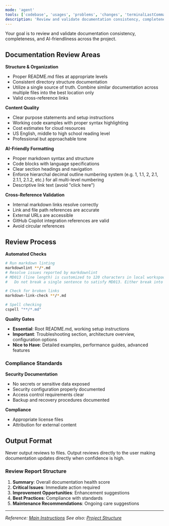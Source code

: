 ```yaml
---
mode: 'agent'
tools: ['codebase', 'usages', 'problems', 'changes', 'terminalLastCommand', 'findTestFiles', 'githubRepo', 'editFiles', 'runCommands', 'get_syntax_docs', 'mermaid-diagram-validator', 'mermaid-diagram-preview']
description: 'Review and validate documentation consistency, completeness, and AI-friendliness'
---
```


Your goal is to review and validate documentation consistency, completeness, and AI-friendliness across the project.

## Documentation Review Areas

**Structure & Organization**
- Proper README.md files at appropriate levels
- Consistent directory structure documentation
- Utilize a single source of truth. Combine similar documentation across multiple files into the best location only
- Valid cross-reference links

**Content Quality**
- Clear purpose statements and setup instructions
- Working code examples with proper syntax highlighting
- Cost estimates for cloud resources
- US English, middle to high school reading level
- Professional but approachable tone

**AI-Friendly Formatting**
- Proper markdown syntax and structure
- Code blocks with language specifications
- Clear section headings and navigation
- Enforce hierarchal decimal outline numbering system (e.g. 1, 1.1, 2, 2.1, 2.1.1, 2.1.2, etc.) for all multi-level numbering
- Descriptive link text (avoid "click here")

**Cross-Reference Validation**
- Internal markdown links resolve correctly
- Link and file path references are accurate
- External URLs are accessible
- GitHub Copilot integration references are valid
- Avoid circular references

## Review Process

**Automated Checks**
```bash
# Run markdown linting
markdownlint **/*.md
# Resolve issues reported by markdownlint
# MD013 (line length) is customized to 120 characters in local workspace configs.
#   Do not break a single sentence to satisfy MD013. Either break into multiple sentences or leave as is.

# Check for broken links
markdown-link-check **/*.md

# Spell checking
cspell "**/*.md"
```

**Quality Gates**
- **Essential**: Root README.md, working setup instructions
- **Important**: Troubleshooting section, architecture overview, configuration options
- **Nice to Have**: Detailed examples, performance guides, advanced features

### Compliance Standards

**Security Documentation**
- No secrets or sensitive data exposed
- Security configuration properly documented
- Access control requirements clear
- Backup and recovery procedures documented

**Compliance**
- Appropriate license files
- Attribution for external content

## Output Format

Never output reviews to files. Output reviews directly to the user making documentation updates directly when confidence is high.

### Review Report Structure

1. **Summary**: Overall documentation health score
2. **Critical Issues**: Immediate action required
3. **Improvement Opportunities**: Enhancement suggestions
4. **Best Practices**: Compliance with standards
5. **Maintenance Recommendations**: Ongoing care suggestions

---

*Reference: [Main Instructions](../copilot-instructions.md)*
*See also: [Project Structure](../../.copilot/PROJECT.md)*
